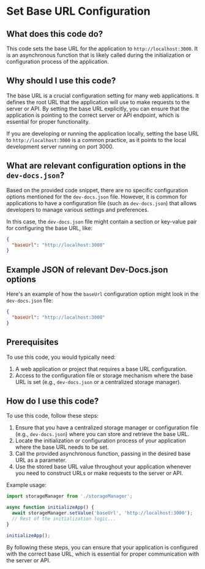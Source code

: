
  
  # **Set Base URL Configuration**

## What does this code do?

This code sets the base URL for the application to `http://localhost:3000`. It is an asynchronous function that is likely called during the initialization or configuration process of the application.

## Why should I use this code?

The base URL is a crucial configuration setting for many web applications. It defines the root URL that the application will use to make requests to the server or API. By setting the base URL explicitly, you can ensure that the application is pointing to the correct server or API endpoint, which is essential for proper functionality.

If you are developing or running the application locally, setting the base URL to `http://localhost:3000` is a common practice, as it points to the local development server running on port 3000.

## What are relevant configuration options in the `dev-docs.json`?

Based on the provided code snippet, there are no specific configuration options mentioned for the `dev-docs.json` file. However, it is common for applications to have a configuration file (such as `dev-docs.json`) that allows developers to manage various settings and preferences.

In this case, the `dev-docs.json` file might contain a section or key-value pair for configuring the base URL, like:

```json
{
  "baseUrl": "http://localhost:3000"
}
```

## Example JSON of relevant Dev-Docs.json options

Here's an example of how the `baseUrl` configuration option might look in the `dev-docs.json` file:

```json
{
  "baseUrl": "http://localhost:3000"
}
```

## Prerequisites

To use this code, you would typically need:

1. A web application or project that requires a base URL configuration.
2. Access to the configuration file or storage mechanism where the base URL is set (e.g., `dev-docs.json` or a centralized storage manager).

## How do I use this code?

To use this code, follow these steps:

1. Ensure that you have a centralized storage manager or configuration file (e.g., `dev-docs.json`) where you can store and retrieve the base URL.
2. Locate the initialization or configuration process of your application where the base URL needs to be set.
3. Call the provided asynchronous function, passing in the desired base URL as a parameter.
4. Use the stored base URL value throughout your application whenever you need to construct URLs or make requests to the server or API.

Example usage:

```typescript
import storageManager from './storageManager';

async function initializeApp() {
  await storageManager.setValue('baseUrl', 'http://localhost:3000');
  // Rest of the initialization logic...
}

initializeApp();
```

By following these steps, you can ensure that your application is configured with the correct base URL, which is essential for proper communication with the server or API.
  
  